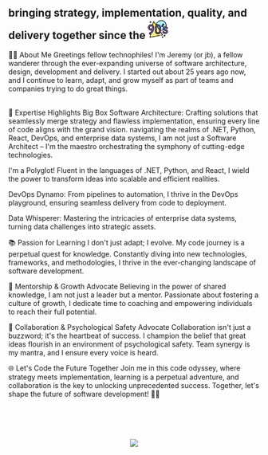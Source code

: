 <div align="left"> 
  <h2><span style="margin-bottom: 15px;">bringing strategy, implementation, quality, and delivery together since the</span> <a href="https://www.freepik.com/icon/90s_8787830"><img src="img/90s_8787830.png" style="height: 40px; margin: auto;"></a></h2>
</div>
<div align="left">
👨‍💻 About Me
Greetings fellow technophiles! I'm Jeremy (or jb), a fellow wanderer through the ever-expanding universe of software architecture, design, development and delivery. I started out about 25 years ago now, and I continue to learn, adapt, and grow myself as part of teams and companies trying to do great things. 
<br/><br/>

🚀 Expertise Highlights
Big Box Software Architecture: Crafting solutions that seamlessly merge strategy and flawless implementation, ensuring every line of code aligns with the grand vision. navigating the realms of .NET, Python, React, DevOps, and enterprise data systems, I am not just a Software Architect – I'm the maestro orchestrating the symphony of cutting-edge technologies.

I'm a Polyglot! Fluent in the languages of .NET, Python, and React, I wield the power to transform ideas into scalable and efficient realities.

DevOps Dynamo: From pipelines to automation, I thrive in the DevOps playground, ensuring seamless delivery from code to deployment.

Data Whisperer: Mastering the intricacies of enterprise data systems, turning data challenges into strategic assets.

📚 Passion for Learning
I don't just adapt; I evolve. My code journey is a perpetual quest for knowledge. Constantly diving into new technologies, frameworks, and methodologies, I thrive in the ever-changing landscape of software development.

🌱 Mentorship & Growth Advocate
Believing in the power of shared knowledge, I am not just a leader but a mentor. Passionate about fostering a culture of growth, I dedicate time to coaching and empowering individuals to reach their full potential.

🤝 Collaboration & Psychological Safety Advocate
Collaboration isn't just a buzzword; it's the heartbeat of success. I champion the belief that great ideas flourish in an environment of psychological safety. Team synergy is my mantra, and I ensure every voice is heard.

🌐 Let's Code the Future Together
Join me in this code odyssey, where strategy meets implementation, learning is a perpetual adventure, and collaboration is the key to unlocking unprecedented success. Together, let's shape the future of software development! 🚀🌟
</div>
<br/><br/>
<br/><br/>
<div align="center">
    <a href="https://skillicons.dev">
      <img src="https://skillicons.dev/icons?i=azure,bootstrap,cs,css,docker,dotnet,git,github,html,js,jquery,mysql,postgres,postman,powershell,py,react,redis,regex,ts,vim,vscode&perline=8" />
    </a>
</div>

<!--

🌐 Hey there, Tech Navigators! 🚀 I'm Jeremy, a seasoned maestro of technology leadership with over 25 years of orchestrating success stories in the ever-evolving realm of innovation!

🎓 With a robust foundation in technology, I'm not just a leader; I'm the bridge between visionary strategy and flawless implementation. Picture this: every project isn't just delivered but crafted with precision and foresight, thanks to my knack for surfacing 'gotchas' before they even think about occurring.

💡 I'm your strategic partner, the mastermind who sits down with leadership, decoding their objectives and ensuring that every step taken aligns with the grand vision. It's not just about problem-solving; it's about foreseeing challenges and turning them into stepping stones towards success.

🤝 Collaboration isn't just a buzzword for me; it's a way of life. In the dynamic dance of cross-functional teams, I take the lead, designing scalable systems that aren't just robust but adaptable, embracing the ever-shifting goals of the business landscape.

🌟 But it's not just about systems and strategies; I'm a virtuoso in building relationships. Stakeholders and partners aren't just entities; they're allies in the pursuit of overall quality and excellence. I transform collaboration into a symphony of success where every note resonates with quality and brilliance.

🚀 Ready to elevate your tech journey to new heights? I'm not just a leader; I'm your seasoned guide who ensures that every step forward is a step toward excellence. Join hands with me, Jeremy, and let's craft a future where technology and leadership dance in perfect harmony! 🌐🚀

-->